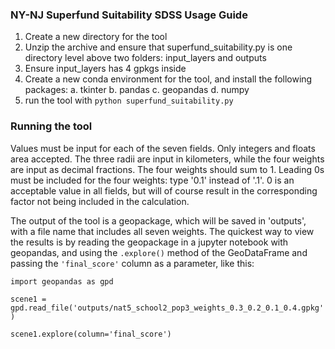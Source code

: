 ### NY-NJ Superfund Suitability SDSS Usage Guide

1. Create a new directory for the tool
2. Unzip the archive and ensure that superfund_suitability.py is one directory level above two folders: input_layers and outputs
3. Ensure input_layers has 4 gpkgs inside
4. Create a new conda environment for the tool, and install the following packages: 
   a. tkinter
   b. pandas
   c. geopandas
   d. numpy 
6. run the tool with `python superfund_suitability.py`


### Running the tool

Values must be input for each of the seven fields. Only integers and floats area accepted. The three radii are input in kilometers, while the four weights are input as decimal fractions. The four weights should sum to 1. Leading 0s must be included for the four weights: type '0.1' instead of '.1'. 0 is an acceptable value in all fields, but will of course result in the corresponding factor not being included in the calculation. 

The output of the tool is a geopackage, which will be saved in 'outputs', with a file name that includes all seven weights. The quickest way to view the results is by reading the geopackage in a jupyter notebook with geopandas, and using the `.explore()` method of the GeoDataFrame and passing the `'final_score'` column as a parameter, like this: 

`import geopandas as gpd`

`scene1 = gpd.read_file('outputs/nat5_school2_pop3_weights_0.3_0.2_0.1_0.4.gpkg')`

`scene1.explore(column='final_score')`